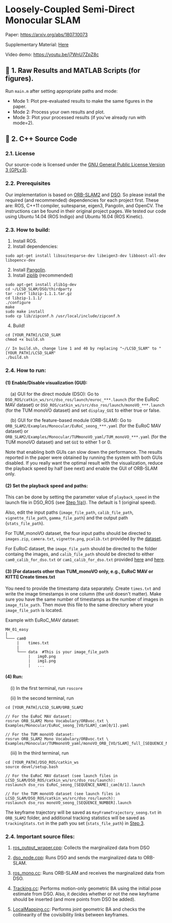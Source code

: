 #  **Loosely-Coupled Semi-Direct Monocular SLAM**

Paper: https://arxiv.org/abs/1807.10073

Supplementary Material: [Here](https://github.com/sunghoon031/LCSD_SLAM/blob/master/Supplementary_material.pdf)

Video demo: https://youtu.be/j7WnU7ZpZ8c

## :large_blue_diamond: 1. Raw Results and MATLAB Scripts (for figures).
Run `main.m` after setting appropriate paths and mode:
- Mode 1: Plot pre-evaluated results to make the same figures in the paper.
- Mode 2: Process your own results and plot.
- Mode 3: Plot your processed results (if you've already run with mode=2).

## :large_blue_diamond: 2. C++ Source Code
### 2.1. License
Our source-code is licensed under the [GNU General Public License Version 3 (GPLv3)](https://github.com/sunghoon031/LSV-SLAM/blob/master/LICENSE).

### 2.2. Prerequisites
Our implementation is based on [ORB-SLAM2](https://github.com/raulmur/ORB_SLAM2) and [DSO](https://github.com/JakobEngel/dso).
So please install the required (and recommended) dependencies for each project first.
These are: ROS, C++11 compiler, suitesparse, eigen3, Pangolin, and OpenCV. 
The instructions can be found in their original project pages.
We tested our code using Ubuntu 14.04 (ROS Indigo) and Ubuntu 16.04 (ROS Kinetic).

### 2.3. How to build:

1. Install ROS.
2. Install dependencies:
````
sudo apt-get install libsuitesparse-dev libeigen3-dev libboost-all-dev libopencv-dev
````
2. Install [Pangolin](https://github.com/stevenlovegrove/Pangolin).
3. Install [ziplib](https://github.com/JakobEngel/dso#ziplib-recommended) (recommended)
````
sudo apt-get install zlib1g-dev
cd ~/LCSD_SLAM/DSO/thirdparty
tar -zxvf libzip-1.1.1.tar.gz
cd libzip-1.1.1/
./configure
make
sudo make install
sudo cp lib/zipconf.h /usr/local/include/zipconf.h  
````
4. Build!
````
cd [YOUR_PATH]/LCSD_SLAM
chmod +x build.sh

// In build.sh, change line 1 and 40 by replacing "~/LCSD_SLAM" to "[YOUR_PATH]/LCSD_SLAM"
./build.sh
````


### 2.4. How to run: 

#### (1) Enable/Disable visualization (GUI):
&nbsp;&nbsp;&nbsp;&nbsp;(a) GUI for the direct module (DSO): Go to `DSO_ROS/catkin_ws/src/dso_ros/launch/euroc_***.launch` (for the EuRoC MAV dataset) or `DSO_ROS/catkin_ws/src/dso_ros/launch/monoVO_***.launch` (for the TUM monoVO dataset) and set `display_GUI` to either true or false.

&nbsp;&nbsp;&nbsp;&nbsp;(b) GUI for the feature-based module (ORB-SLAM): Go to `ORB_SLAM2/Examples/Monocular/EuRoC_seong_***.yaml` (for the EuRoC MAV dataset) or `ORB_SLAM2/Examples/Monocular/TUMmonoVO_yaml/TUM_monoVO_***.yaml` (for the TUM monoVO dataset) and set `GUI` to either 1 or 0.

Note that enabling both GUIs can slow down the performance. The results reported in the paper were obtained by running the system with both GUIs disabled. If you really want the optimal result with the visualization, reduce the playback speed by half (see next) and enable the GUI of ORB-SLAM only. 

#### (2) Set the playback speed and paths:
This can be done by setting the parameter value of `playback_speed` in the launch file in DSO_ROS (see [Step 1(a)](https://github.com/sunghoon031/LCSD-SLAM/blob/master/README.md#1-enabledisable-visualization-gui)). The default is 1 (original speed).

Also, edit the input paths (`image_file_path`, `calib_file_path`, `vignette_file_path`, `gamma_file_path`) and the output path (`stats_file_path`).

For TUM_monoVO dataset, the four input paths should be directed to `images.zip`, `camera.txt`, `vignette.png`, `pcalib.txt` provided by the [dataset](https://vision.cs.tum.edu/data/datasets/mono-dataset).

For EuRoC dataset, the `image_file_path` should be directed to the folder containg the images, and `calib_file_path` should be directed to either `cam0_calib_for_dso.txt` or `cam1_calib_for_dso.txt` provided [here](cam0_calib_for_dso.txt) and [here](cam1_calib_for_dso.txt). 

#### (3) [For datasets other than TUM_monoVO only, e.g., EuRoC MAV or KITTI] Create times.txt 
You need to provide the timestamp data separately. Create `times.txt` and write the image timestamps in one column (the unit doesn't matter). Make sure you have the same number of timestamps as the number of images in `image_file_path`. Then move this file to the same directory where your `image_file_path` is located. 

Example with EuRoC_MAV dataset:
````
MH_01_easy
|
└─── cam0
     |    times.txt
     |
     └─── data  #This is your image_file_path
          |   img0.png
          |   img1.png
          |   ...
````

#### (4) Run:
&nbsp;&nbsp;&nbsp;&nbsp;(i) In the first terminal, run `roscore`

&nbsp;&nbsp;&nbsp;&nbsp;(ii) In the second terminal, run
````
cd [YOUR_PATH]/LCSD_SLAM/ORB_SLAM2

// For the EuRoC MAV dataset:
rosrun ORB_SLAM2 Mono Vocabulary/ORBvoc.txt \
Examples/Monocular/EuRoC_seong_[VO/SLAM]_cam[0/1].yaml 

// For the TUM monoVO dataset:
rosrun ORB_SLAM2 Mono Vocabulary/ORBvoc.txt \
Examples/Monocular/TUMmonoVO_yaml/monoVO_ORB_[VO/SLAM]_full_[SEQUENCE_NUMBER].yaml 
````
&nbsp;&nbsp;&nbsp;&nbsp;(iii) In the third terminal, run
````
cd [YOUR_PATH]/DSO_ROS/catkin_ws
source devel/setup.bash

// For the EuRoC MAV dataset (see launch files in LCSD_SLAM/DSO_ROS/catkin_ws/src/dso_ros/launch):
roslaunch dso_ros EuRoC_seong_[SEQUENCE_NAME]_cam[0/1].launch 

// For the TUM monoVO dataset (see launch files in LCSD_SLAM/DSO_ROS/catkin_ws/src/dso_ros/launch):
roslaunch dso_ros monoVO_seong_[SEQUENCE_NUMBER].launch
````
The keyframe trajectory will be saved as `KeyFrameTrajectory_seong.txt` in `ORB_SLAM2` folder, and additional tracking statistics will be saved as `trackingStats.txt` in the path you set (`stats_file_path`) in [Step 3](https://github.com/sunghoon031/LCSD-SLAM/blob/master/README.md#3-set-paths).

### 2.4. Important source files: 
1. [ros_output_wraper.cpp](https://github.com/sunghoon031/LCSD_SLAM/blob/master/DSO_ROS/catkin_ws/src/dso_ros/src/ros_output_wrapper.cpp): Collects the marginalized data from DSO

2. [dso_node.cpp](https://github.com/sunghoon031/LCSD_SLAM/blob/master/DSO_ROS/catkin_ws/src/dso_ros/src/dso_node.cpp): Runs DSO and sends the marginalized data to ORB-SLAM.

3. [ros_mono.cc](https://github.com/sunghoon031/LCSD_SLAM/blob/master/ORB_SLAM2/Examples/ROS/ORB_SLAM2/src/ros_mono.cc): Runs ORB-SLAM and receives the marginalized data from DSO.

4. [Tracking.cc](https://github.com/sunghoon031/LCSD_SLAM/blob/master/ORB_SLAM2/src/Tracking.cc): Performs motion-only geometric BA using the initial pose estimate from DSO. Also, it decides whether or not the new keyframe should be inserted (and more points from DSO be added).

5. [LocalMapping.cc](https://github.com/sunghoon031/LCSD_SLAM/blob/master/ORB_SLAM2/src/LocalMapping.cc): Performs joint geometric BA and checks the collinearity of the covisibility links between keyframes.
